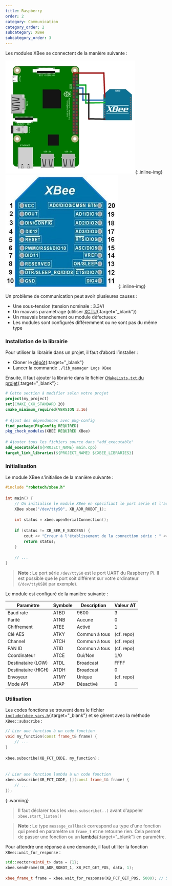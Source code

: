 ```yaml
---
title: Raspberry
order: 2
category: Communication
category_order: 2
subcategory: XBee
subcategory_order: 3
---
```


Les modules XBee se connectent de la manière suivante :

![Connexion XBee](/images/diagrams/XBee.webp){:.inline-img}
![Pins XBee](/images/diagrams/XBee%20Pins.webp){:.inline-img}

Un problème de communication peut avoir plusieures causes :
- Une sous-tension (tension nominale : 3.3V)
- Un mauvais paramétrage (utiliser [XCTU](https://www.digi.com/products/embedded-systems/digi-xbee/digi-xbee-tools/xctu){:target="_blank"})
- Un mauvais branchement ou module défectueux
- Les modules sont configurés différemment ou ne sont pas du même type

### Installation de la librairie

Pour utiliser la librairie dans un projet, il faut d’abord l’installer :
- Cloner le [dépôt](https://github.com/RobotechNancy/Communication){:target="_blank"}
- Lancer la commande `./lib_manager Logs XBee`

Ensuite, il faut ajouter la librairie dans le fichier [`CMakeLists.txt` du projet](/librairies/raspberry/#création-dun-software){:target="_blank"} :
```cmake
# Cette section à modifier selon votre projet
project(my_project)
set(CMAKE_CXX_STANDARD 20)
cmake_minimum_required(VERSION 3.16)

# Ajout des dépendances avec pkg-config
find_package(PkgConfig REQUIRED)
pkg_check_modules(XBEE REQUIRED XBee)

# Ajouter tous les fichiers source dans "add_executable"
add_executable(${PROJECT_NAME} main.cpp)
target_link_libraries(${PROJECT_NAME} ${XBEE_LIBRARIES})
```

### Initialisation

Le module XBee s'initialise de la manière suivante :
```cpp
#include "robotech/xbee.h"

int main() {
    // On initialise le module XBee en spécifiant le port série et l'adresse du module
    XBee xbee("/dev/ttyS0", XB_ADR_ROBOT_1);

    int status = xbee.openSerialConnection();

    if (status != XB_SER_E_SUCCESS) {
        cout << "Erreur à l'établissement de la connection série : " << status << endl;
        return status;
    }

    // ...
}
```

> **Note :** Le port série `/dev/ttyS0` est le port UART du Raspberry Pi.
> Il est possible que le port soit différent sur votre ordinateur (`/dev/ttyUSB0` par exemple).

Le module est configuré de la manière suivante :

|     Paramètre       | Symbole |  Description  | Valeur AT  |
|---------------------|---------|---------------|------------|
| Baud rate           | ATBD    | 9600          | 3          |
| Parité              | ATNB    | Aucune        | 0          |
| Chiffrement         | ATEE    | Activé        | 1          |
| Clé AES             | ATKY    | Commun à tous | (cf. repo) |
| Channel             | ATCH    | Commun à tous | (cf. repo) |
| PAN ID              | ATID    | Commun à tous | (cf. repo) |
| Coordinateur        | ATCE    | Oui/Non       | 1/0        |
| Destinataire (LOW)  | ATDL    | Broadcast     | FFFF       |
| Destinataire (HIGH) | ATDH    | Broadcast     | 0          |
| Envoyeur            | ATMY    | Unique        | (cf. repo) |
| Mode API            | ATAP    | Désactivé     | 0          |

### Utilisation

Les codes fonctions se trouvent dans le fichier [`include/xbee_vars.h`](https://github.com/RobotechNancy/Communication/blob/master/Xbee/include/xbee_vars.h#L33){:target="_blank"} et se gèrent avec la méthode `XBee::subscribe` :
```cpp
// Lier une fonction à un code fonction
void my_function(const frame_t& frame) {
    // ...
}

xbee.subscribe(XB_FCT_CODE, my_function);


// Lier une fonction lambda à un code fonction
xbee.subscribe(XB_FCT_CODE, [](const frame_t& frame) {
    // ...
});
```

{:.warning}
> Il faut déclarer tous les `xbee.subscribe(..)` avant d'appeler `xbee.start_listen()`

> **Note :** Le type `message_callback` correspond au type d'une fonction qui prend en paramètre un `frame_t` et ne retourne rien.
> Cela permet de passer une fonction ou un [lambda](https://www.geeksforgeeks.org/lambda-expression-in-c/){:target="_blank"} en paramètre.

Pour attendre une réponse à une demande, il faut utiliter la fonction `XBee::wait_for_response` :
```cpp
std::vector<uint8_t> data = {1};
xbee.sendFrame(XB_ADR_ROBOT_1, XB_FCT_GET_POS, data, 1);

xbee_frame_t frame = xbee.wait_for_response(XB_FCT_GET_POS, 5000); // 5 secondes d'attente max
```

